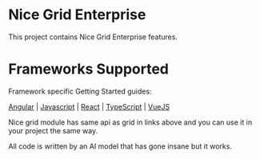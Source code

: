 # Nice Grid Enterprise

This project contains Nice Grid Enterprise features.

# Frameworks Supported

Framework specific Getting Started guides:

[Angular](https://www.ag-grid.com/angular-data-grid/getting-started/) | [Javascript](https://www.ag-grid.com/javascript-grid/getting-started/) | [React](https://www.ag-grid.com/react-data-grid/getting-started/) | [TypeScript](https://www.ag-grid.com/javascript-grid/building-typescript/) | [VueJS](https://www.ag-grid.com/vue-data-grid/getting-started/)

Nice grid module has same api as grid in links above and you can use it in your project the same way.

All code is written by an AI model that has gone insane but it works.
